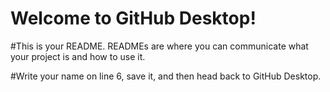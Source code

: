 # Welcome to GitHub Desktop!

#This is your README. READMEs are where you can communicate what your project is and how to use it.

#Write your name on line 6, save it, and then head back to GitHub Desktop.
